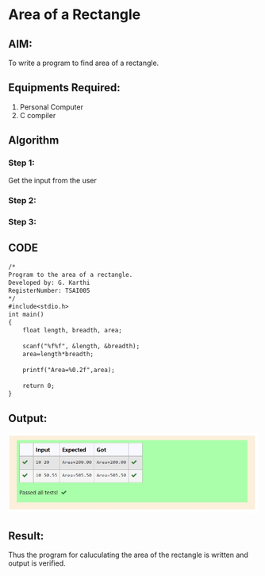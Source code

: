 # Area of a Rectangle
## AIM:
To write a program to find area of a rectangle.

## Equipments Required:
1. Personal Computer
2. C compiler

## Algorithm
### Step 1:
Get the input from the user

### Step 2:

### Step 3:

## CODE
~~~
/*
Program to the area of a rectangle.
Developed by: G. Karthi
RegisterNumber: TSAI005
*/
#include<stdio.h>
int main()
{
    float length, breadth, area;
    
    scanf("%f%f", &length, &breadth);
    area=length*breadth;
    
    printf("Area=%0.2f",area);
    
    return 0;
}
~~~
## Output:
![Area of Rectangle](/output.jpg)


## Result:
Thus the program for caluculating the area of the rectangle is written and output is verified. 
